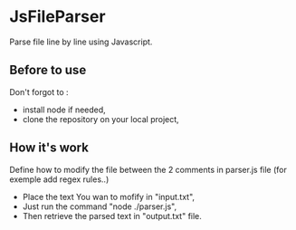 # JsFileParser
Parse file line by line using Javascript.

## Before to use 

Don't forgot to :
- install node if needed,
- clone the repository on your local project,

## How it's work

Define how to modify the file between the 2 comments in parser.js file (for exemple add regex rules..)

- Place the text You wan to mofify in "input.txt",
- Just run the command "node ./parser.js",
- Then retrieve the parsed text in "output.txt" file.
